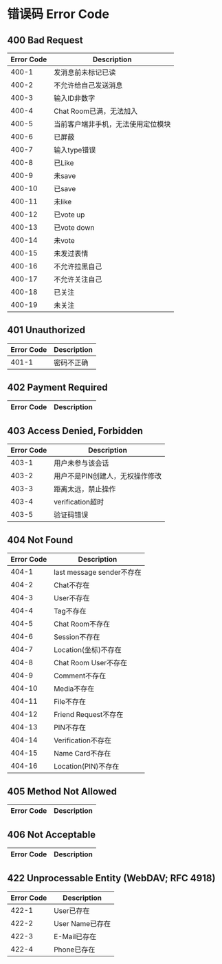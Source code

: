 # 错误码 Error Code

## 400 Bad Request
| Error Code | Description |
| --- | --- |
| 400-1 | 发消息前未标记已读 |
| 400-2 | 不允许给自己发送消息 |
| 400-3 | 输入ID非数字 |
| 400-4 | Chat Room已满，无法加入 |
| 400-5 | 当前客户端非手机，无法使用定位模块 |
| 400-6 | 已屏蔽 |
| 400-7 | 输入type错误 |
| 400-8 | 已Like |
| 400-9 | 未save |
| 400-10 | 已save |
| 400-11 | 未like |
| 400-12 | 已vote up |
| 400-13 | 已vote down |
| 400-14 | 未vote |
| 400-15 | 未发过表情 |
| 400-16 | 不允许拉黑自己 |
| 400-17 | 不允许关注自己 |
| 400-18 | 已关注 |
| 400-19 | 未关注 |

## 401 Unauthorized
| Error Code | Description |
| --- | --- |
| 401-1 | 密码不正确 |

## 402 Payment Required
| Error Code | Description |
| --- | --- |

## 403 Access Denied, Forbidden
| Error Code | Description |
| --- | --- |
| 403-1 | 用户未参与该会话 |
| 403-2 | 用户不是PIN创建人，无权操作修改 |
| 403-3 | 距离太远，禁止操作 |
| 403-4 | verification超时 |
| 403-5 | 验证码错误 |

## 404 Not Found
| Error Code | Description |
| --- | --- |
| 404-1 | last message sender不存在 |
| 404-2 | Chat不存在 |
| 404-3 | User不存在 |
| 404-4 | Tag不存在 |
| 404-5 | Chat Room不存在 |
| 404-6 | Session不存在 |
| 404-7 | Location(坐标)不存在 |
| 404-8 | Chat Room User不存在 |
| 404-9 | Comment不存在 |
| 404-10 | Media不存在 |
| 404-11 | File不存在 |
| 404-12 | Friend Request不存在 |
| 404-13 | PIN不存在 |
| 404-14 | Verification不存在 |
| 404-15 | Name Card不存在 |
| 404-16 | Location(PIN)不存在 |

## 405 Method Not Allowed
| Error Code | Description |
| --- | --- |

## 406 Not Acceptable
| Error Code | Description |
| --- | --- |

## 422 Unprocessable Entity (WebDAV; RFC 4918)
| Error Code | Description |
| --- | --- |
| 422-1 | User已存在 |
| 422-2 | User Name已存在 |
| 422-3 | E-Mail已存在 |
| 422-4 | Phone已存在 |
